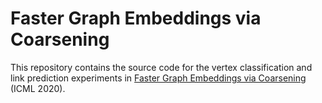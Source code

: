 # Faster Graph Embeddings via Coarsening

This repository contains the source code for the vertex classification and link
prediction experiments in
[Faster Graph Embeddings via Coarsening](https://arxiv.org/abs/2007.02817)
(ICML 2020).
